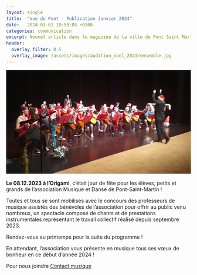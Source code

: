 ```yaml
---
layout: single
title:  "Vue du Pont - Publication Janvier 2024"
date:   2024-01-01 18:58:05 +0100
categories: communication
excerpt: Nouvel article dans le magazine de la ville de Pont Saint Martin.
header:
  overlay_filter: 0.5
  overlay_image: /assets/images/audition_noel_2023/ensemble.jpg
---
```


![alt](/assets/images/audition_noel_2023/ensemble.jpg)

**Le 08.12.2023 à l’Origami**, c’était jour de fête pour les élèves, petits et grands de l’association Musique et Danse de Pont-Saint-Martin !

Toutes et tous se sont mobilisés avec le concours des professeurs de musique assistés des bénévoles de l’association pour offrir au public venu nombreux, un spectacle composé de chants et de prestations instrumentales représentant le travail collectif réalisé depuis septembre 2023.

Rendez-vous au printemps pour la suite du programme !

En attendant, l’association vous présente en musique tous ses vœux de bonheur en ce début d’année
2024 !

Pour nous joindre [Contact musique](mailto://musiquepsm@gmail.com) 
